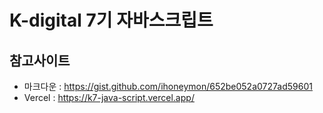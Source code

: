 # K-digital 7기 자바스크립트

## 참고사이트
+ 마크다운 : https://gist.github.com/ihoneymon/652be052a0727ad59601
+ Vercel : https://k7-java-script.vercel.app/

